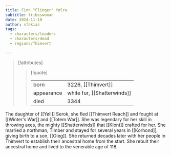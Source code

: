 ```yaml
---
title: Finn "Flinger" Yølra
subtitle: tribeswoman
date: 2024-11-10
author: sfakias
tags:
  - characters/leaders
  - characters/dead
  - regions/Thimvert

---
```

> [!attributes]
> 
> > [!quote]
> >
> > | | |
> > | --- | --- |
> > | born | 3226, [[Thimvert]] |
> > | appearance | white fur, [[Shatterwinds]] |
> > | died | 3344 |

The daughter of [[Yøll]] Serok, she fled [[Thimvert Reach]] and fought at [[Winter's War]] and [[Totem War]]. She was legendary for her skill in throwing axes, the mighty [[Shatterwinds]] that [[Klont]] crafted for her. She married a northman, Timber and stayed for several years in [[Korhond]], giving birth to a son, [[Oleg]]. She returned decades later with her people in Thimvert to establish their ancestral home from the start. She rebult their ancestral home and lived to the venerable age of 118.